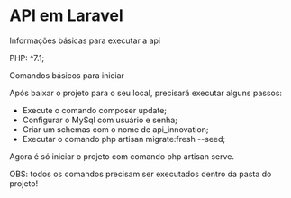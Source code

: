 <h1>API em Laravel </h1>

<p> Informações básicas para executar a api </p>

PHP: ^7.1;

<p> Comandos básicos para iniciar </p>

Após baixar o projeto para o seu local, precisará executar alguns passos: 

- Execute o comando composer update;
- Configurar o MySql com usuário e senha;
- Criar um schemas com o nome de api_innovation;
- Executar o comando php artisan migrate:fresh --seed;

Agora é só iniciar o projeto com comando php artisan serve.

<span style="color: red, font-widht: bold">OBS: todos os comandos precisam ser executados dentro da pasta do projeto! </span>
